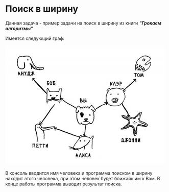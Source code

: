 # Поиск в ширину

Данная задача - пример задачи на поиск в ширину из книги ***"Грокаем алгоритмы"***

Имеется следующий граф:

 ![Screenshot_1](Screenshots\Screenshot_1.png)

В консоль вводится имя человека и программа поиском в ширину находит этого человека, при этом человек будет ближайшим к Вам. В конце работы программа выводит результат поиска.